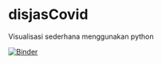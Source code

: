 # disjasCovid
Visualisasi sederhana menggunakan python

[![Binder](https://mybinder.org/badge_logo.svg)](https://mybinder.org/v2/gh/mukhlish-kun/disjasCovid/main?urlpath=voila%2Frender%2Fdisjas.ipynb)
